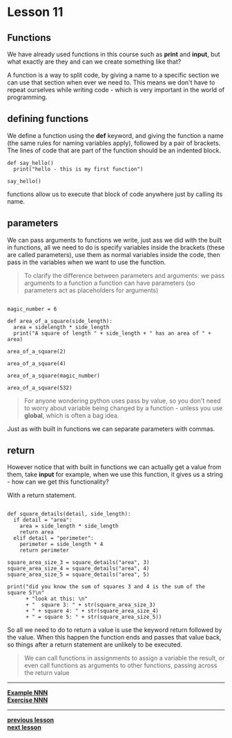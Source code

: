 # Lesson 11

## Functions

We have already used functions in this course such as **print** and **input**,
but what exactly are they and can we create something like that?

A function is a way to split code, by giving a name to a specific section we
can use that section when ever we need to. This means we don't have to repeat
ourselves while writing code - which is very important in the world of
programming.

## defining functions

We define a function using the **def** keyword, and giving the function a name
(the same rules for naming variables apply), followed by a pair of brackets.
The lines of code that are part of the function should be an indented block.
```python3
def say_hello()
  print("hello - this is my first function")

say_hello()
```
functions allow us to execute that block of code anywhere just by calling its
name.

## parameters

We can pass arguments to functions we write, just ass we did with the built in
functions, all we need to do is specify variables inside the brackets (these are
called parameters), use them as normal variables inside the code,
then pass in the variables when we want to use the function.

> To clarify the difference between parameters and arguments:
> we pass arguments to a function
> a function can have parameters
> (so parameters act as placeholders for arguments)
```python3

magic_number = 6

def area_of_a_square(side_length):
  area = sidelength * side_length
  print("A square of length " + side_length + " has an area of " + area)

area_of_a_square(2)

area_of_a_square(4)

area_of_a_square(magic_number)

area_of_a_square(532)
```

> For anyone wondering python uses pass by value, so you don't need to worry
> about variable being changed by a function - unless you use **global**,
> which is often a bag idea.

Just as with built in functions we can separate parameters with commas.

## return

However notice that with built in functions we can actually get a value from
them, take **input** for example, when we use this function, it gives us a
string - how can we get this functionality?

With a return statement.

```python3

def square_details(detail, side_length):
  if detail = "area":
    area = side_length * side_length
    return area
  elif detail = "perimeter":
    perimeter = side_length * 4
    return perimeter

square_area_size_3 = square_details("area", 3)
square_area_size_4 = square_details("area", 4)
square_area_size_5 = square_details("area", 5)

print("did you know the sum of squares 3 and 4 is the sum of the square 5?\n"
      + "look at this: \n"
      + "  square 3: " + str(square_area_size_3)
      + " + square 4: " + str(square_area_size_4)
      + " = square 5: " + str(square_area_size_5))
```
So all we need to do to return a value is use the keyword return followed by the
value.
When this happen the function ends and passes that value back, so things after a
return statement are unlikely to be executed.

> We can call functions in assignments to assign a variable the result, or even
> call functions as arguments to other functions, passing across the return
value

---
**[Example NNN](../examples/adder.py)**  
**[Exercise NNN](../exercises/calculator.py)**  

---
**[previous lesson](./Lesson10.md)**  
**[next lesson](./Lesson12.md)**
